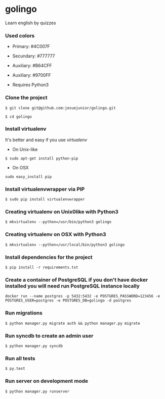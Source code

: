 # golingo
Learn english by quizzes 

### Used colors
 
 * Primary: #4C007F
 * Secundary: #777777
 * Auxiliary: #B64CFF
 * Auxiliary: #9700FF

* Requires Python3

### Clone the project

```shell
$ git clone git@github.com:jesuejunior/golingo.git
```

```shell
$ cd golingo
```
### Install virtualenv 

It's better and easy if you use _virtualenv_ 

 * On Unix-like

``` $ sudo apt-get install python-pip ```

 * On OSX

```sudo easy_install pip```

### Install virtualenvwrapper via PIP

```shell
$ sudo pip install virtualenvwrapper 
```

### Creating virtualenv on Unix0like with Python3

```shell
$ mkvirtualenv --python=/usr/bin/python3 golingo
```

### Creating virtualenv on OSX with Python3

```shell
$ mkvirtualenv --python=/usr/local/bin/python3 golingo
```

### Install dependencies for the project

```shell
$ pip install -r requirements.txt
```

### Create a container of PostgreSQL if you don't have docker installed you will need run PostgreSQL instance locally

```shell
docker run --name postgres -p 5432:5432 -e POSTGRES_PASSWORD=123456 -e POSTGRES_USER=postgres -e POSTGRES_DB=golingo -d postgres
```

### Run migrations

```shell
$ python manager.py migrate auth && python manager.py migrate
```

### Run syncdb to create an admin user

```shell
$ python manager.py syncdb
```



### Run all tests

```shell
$ py.test
```

### Run server on development mode

```shell
$ python manager.py runserver
```


